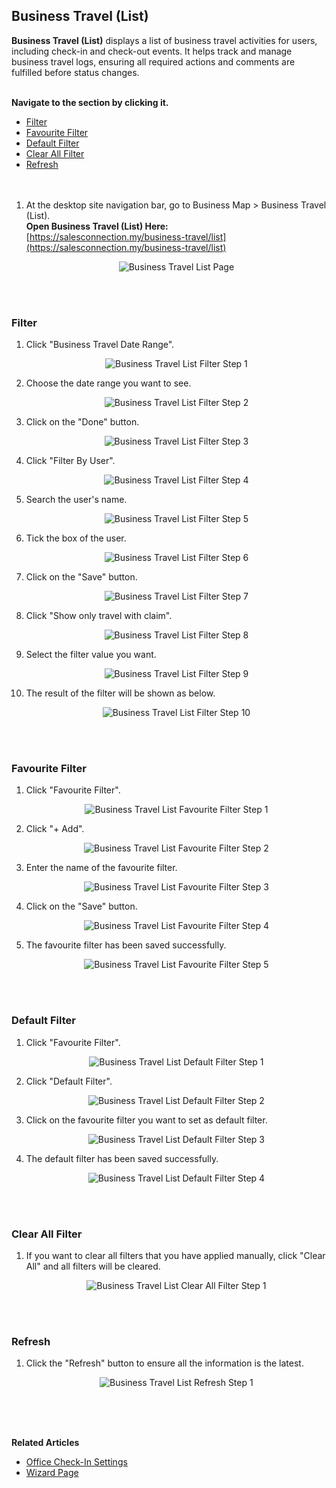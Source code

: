 ## Business Travel (List)

**Business Travel (List)** displays a list of business travel activities for users, including check-in and check-out events. It helps track and manage business travel logs, ensuring all required actions and comments are fulfilled before status changes.<br><br>

**Navigate to the section by clicking it.**<br>

- [Filter](#section1)<br>
- [Favourite Filter](#section2)<br>
- [Default Filter](#section3)<br>
- [Clear All Filter](#section4)<br>
- [Refresh](#section5)
<br><br><br>

1. At the desktop site navigation bar, go to Business Map > Business Travel (List).<br>
   **Open Business Travel (List) Here:** [https://salesconnection.my/business-travel/list](https://salesconnection.my/business-travel/list)<br>

   <p align="center">
      <img src="img2/Business_Travel_List_Page.png" alt="Business Travel List Page">
   </p>
   <br><br>
   
<a id="section1"></a>

### Filter

1. Click "Business Travel Date Range".

   <p align="center">
      <img src="img2/Business_Travel_List_Filter_Step_1.png" alt="Business Travel List Filter Step 1">
   </p>
  
2. Choose the date range you want to see.

   <p align="center">
      <img src="img2/Business_Travel_List_Filter_Step_2.png" alt="Business Travel List Filter Step 2">
   </p>
   
3. Click on the "Done" button.

   <p align="center">
      <img src="img2/Business_Travel_List_Filter_Step_3.png" alt="Business Travel List Filter Step 3">
   </p>

4. Click "Filter By User".

   <p align="center">
      <img src="img2/Business_Travel_List_Filter_Step_4.png" alt="Business Travel List Filter Step 4">
   </p>

5. Search the user's name.

   <p align="center">
      <img src="img2/Business_Travel_List_Filter_Step_5.png" alt="Business Travel List Filter Step 5">
   </p>
  
6. Tick the box of the user.

   <p align="center">
      <img src="img2/Business_Travel_List_Filter_Step_6.png" alt="Business Travel List Filter Step 6">
   </p>
  
7. Click on the "Save" button.

   <p align="center">
      <img src="img2/Business_Travel_List_Filter_Step_7.png" alt="Business Travel List Filter Step 7">
   </p>
  
8. Click "Show only travel with claim".

   <p align="center">
      <img src="img2/Business_Travel_List_Filter_Step_8.png" alt="Business Travel List Filter Step 8">
   </p>
  
9. Select the filter value you want.

   <p align="center">
      <img src="img2/Business_Travel_List_Filter_Step_9.png" alt="Business Travel List Filter Step 9">
   </p>

10. The result of the filter will be shown as below.

    <p align="center">
      <img src="img2/Business_Travel_List_Filter_Step_10.png" alt="Business Travel List Filter Step 10">
    </p>
    <br><br>
   
<a id="section2"></a>

### Favourite Filter

1. Click "Favourite Filter".

   <p align="center">
    <img src="img2/Business_Travel_List_Favourite_Filter_Step_1.png" alt="Business Travel List Favourite Filter Step 1">
   </p>
  
2. Click "+ Add".

   <p align="center">
    <img src="img2/Business_Travel_List_Favourite_Filter_Step_2.png" alt="Business Travel List Favourite Filter Step 2">
   </p>

3. Enter the name of the favourite filter.

   <p align="center">
    <img src="img2/Business_Travel_List_Favourite_Filter_Step_3.png" alt="Business Travel List Favourite Filter Step 3">
   </p>
  
4. Click on the "Save" button.

   <p align="center">
    <img src="img2/Business_Travel_List_Favourite_Filter_Step_4.png" alt="Business Travel List Favourite Filter Step 4">
   </p>
  
5. The favourite filter has been saved successfully.

   <p align="center">
    <img src="img2/Business_Travel_List_Favourite_Filter_Step_5.png" alt="Business Travel List Favourite Filter Step 5">
   </p>  
   <br><br>
   
<a id="section3"></a>

### Default Filter

1. Click "Favourite Filter".

   <p align="center">
    <img src="img2/Business_Travel_List_Default_Filter_Step_1.png" alt="Business Travel List Default Filter Step 1">
   </p>
  
2. Click "Default Filter".

   <p align="center">
    <img src="img2/Business_Travel_List_Default_Filter_Step_2.png" alt="Business Travel List Default Filter Step 2">
   </p>

3. Click on the favourite filter you want to set as default filter.

   <p align="center">
    <img src="img2/Business_Travel_List_Default_Filter_Step_3.png" alt="Business Travel List Default Filter Step 3">
   </p>
  
4. The default filter has been saved successfully.

   <p align="center">
    <img src="img2/Business_Travel_List_Default_Filter_Step_4.png" alt="Business Travel List Default Filter Step 4">
   </p>
   <br><br>
   
<a id="section4"></a>

### Clear All Filter

1. If you want to clear all filters that you have applied manually, click "Clear All" and all filters will be cleared.

   <p align="center">
     <img src="img2/Business_Travel_List_Clear_All_Filter_Step_1.png" alt="Business Travel List Clear All Filter Step 1">
   </p>  
   <br><br>
   
<a id="section5"></a>

### Refresh

1. Click the "Refresh" button to ensure all the information is the latest.

   <p align="center">
     <img src="img2/Business_Travel_List_Refresh_Step_1.png" alt="Business Travel List Refresh Step 1">
   </p>  
   <br><br><br>

**Related Articles**
- [Office Check-In Settings](Office_Check_In_Settings.md)
- [Wizard Page](Wizard_Page.md)
